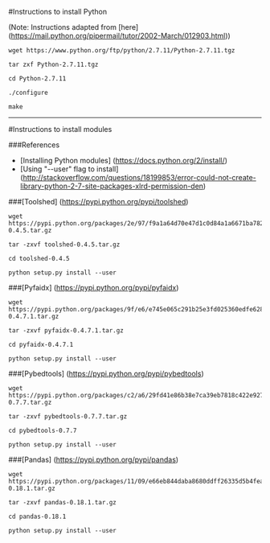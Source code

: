 #Instructions to install Python

(Note: Instructions adapted from [here] (https://mail.python.org/pipermail/tutor/2002-March/012903.html))

```
wget https://www.python.org/ftp/python/2.7.11/Python-2.7.11.tgz
```

```
tar zxf Python-2.7.11.tgz
```

```
cd Python-2.7.11
```

```
./configure
```

```
make
```

------

#Instructions to install modules

###References
* [Installing Python modules] (https://docs.python.org/2/install/)
* [Using "--user" flag to install] (http://stackoverflow.com/questions/18199853/error-could-not-create-library-python-2-7-site-packages-xlrd-permission-den)

###[Toolshed] (https://pypi.python.org/pypi/toolshed)

```
wget https://pypi.python.org/packages/2e/97/f9a1a64d70e47d1c0d84a1a6671ba7828b7f99df09ab83103b8cce838406/toolshed-0.4.5.tar.gz
```
```
tar -zxvf toolshed-0.4.5.tar.gz 
```
```
cd toolshed-0.4.5
```
```
python setup.py install --user
```

###[Pyfaidx] (https://pypi.python.org/pypi/pyfaidx)

```
wget https://pypi.python.org/packages/9f/e6/e745e065c291b25e3fd025360edfe6289c2ee35ffa9375e85708612ca820/pyfaidx-0.4.7.1.tar.gz
```
```
tar -zxvf pyfaidx-0.4.7.1.tar.gz 
```
```
cd pyfaidx-0.4.7.1
```
```
python setup.py install --user
```

###[Pybedtools] (https://pypi.python.org/pypi/pybedtools)

```
wget https://pypi.python.org/packages/c2/a6/29fd41e86b38e7ca39eb7818c422e927534f2bd324c34cfd411cfca203b0/pybedtools-0.7.7.tar.gz
```
```
tar -zxvf pybedtools-0.7.7.tar.gz 
```
```
cd pybedtools-0.7.7
```
```
python setup.py install --user
```

###[Pandas] (https://pypi.python.org/pypi/pandas)

```
wget https://pypi.python.org/packages/11/09/e66eb844daba8680ddff26335d5b4fead77f60f957678243549a8dd4830d/pandas-0.18.1.tar.gz
```
```
tar -zxvf pandas-0.18.1.tar.gz
```
```
cd pandas-0.18.1
```
```
python setup.py install --user
```
